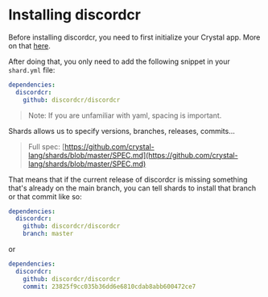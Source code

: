 # Installing discordcr

Before installing discordcr, you need to first initialize your Crystal app. More on that [here](../initialize/index.html).

After doing that, you only need to add the following snippet in your `shard.yml` file:

```yml
dependencies:
  discordcr:
    github: discordcr/discordcr
```

> Note: If you are unfamiliar with yaml, spacing is important.

Shards allows us to specify versions, branches, releases, commits...

> Full spec: [https://github.com/crystal-lang/shards/blob/master/SPEC.md](https://github.com/crystal-lang/shards/blob/master/SPEC.md)

That means that if the current release of discordcr is missing something that's already on the main branch, you can tell shards to install that branch or that commit like so:

```yml
dependencies:
  discordcr:
    github: discordcr/discordcr
    branch: master
```
or
```yml
dependencies:
  discordcr:
    github: discordcr/discordcr
    commit: 23825f9cc035b36dd6e6810cdab8abb600472ce7
```
